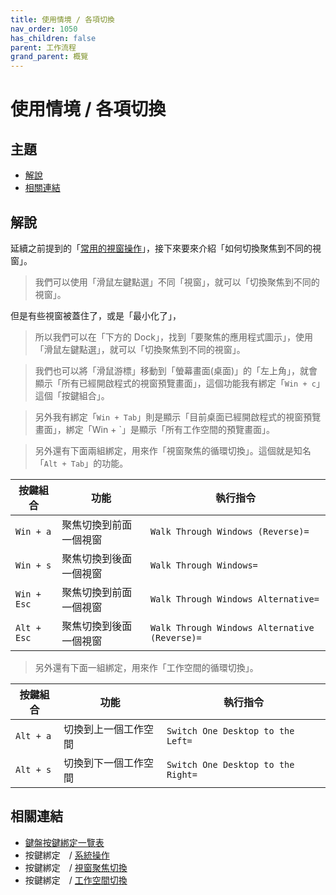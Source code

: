 ```yaml
---
title: 使用情境 / 各項切換
nav_order: 1050
has_children: false
parent: 工作流程
grand_parent: 概覽
---
```



# 使用情境 / 各項切換




## 主題

* [解說](#解說)
* [相關連結](#相關連結)




## 解說

延續之前提到的「[常用的視窗操作](https://samwhelp.github.io/note-about-lingmo/read/guide/workflow/window-control.html)」，接下來要來介紹「如何切換聚焦到不同的視窗」。


> 我們可以使用「滑鼠左鍵點選」不同「視窗」，就可以「切換聚焦到不同的視窗」。


但是有些視窗被蓋住了，或是「最小化了」，


> 所以我們可以在「下方的 Dock」，找到「要聚焦的應用程式圖示」，使用「滑鼠左鍵點選」，就可以「切換聚焦到不同的視窗」。


> 我們也可以將「滑鼠游標」移動到「螢幕畫面(桌面)」的「左上角」，就會顯示「所有已經開啟程式的視窗預覽畫面」，這個功能我有綁定「`Win + c`」這個「按鍵組合」。


> 另外我有綁定「`Win + Tab`」則是顯示「目前桌面已經開啟程式的視窗預覽畫面」，綁定「Win + `」是顯示「所有工作空間的預覽畫面」。


> 另外還有下面兩組綁定，用來作「視窗聚焦的循環切換」。這個就是知名「`Alt + Tab`」的功能。

| 按鍵組合     | 功能                    | 執行指令                                       |
| ------------ | ----------------------- | ---------------------------------------------- |
| `Win + a`    | 聚焦切換到前面一個視窗  | `Walk Through Windows (Reverse)=`              |
| `Win + s`    | 聚焦切換到後面一個視窗  | `Walk Through Windows=`                        |
| `Win + Esc`  | 聚焦切換到前面一個視窗  | `Walk Through Windows Alternative=`            |
| `Alt + Esc`  | 聚焦切換到後面一個視窗  | `Walk Through Windows Alternative (Reverse)=`  |


> 另外還有下面一組綁定，用來作「工作空間的循環切換」。

| 按鍵組合   | 功能                  | 執行指令                            |
| ---------- | --------------------- | ----------------------------------- |
| `Alt + a`  | 切換到上一個工作空間  | `Switch One Desktop to the Left=`   |
| `Alt + s`  | 切換到下一個工作空間  | `Switch One Desktop to the Right=`  |




## 相關連結

* [鍵盤按鍵綁定一覽表](https://samwhelp.github.io/note-about-lingmo/read/cheatsheet/keybind.html#視窗操作--視窗聚焦切換)
* 按鍵綁定　/ [系統操作](https://samwhelp.github.io/note-about-lingmo/read/config/keybind/system-control.html)
* 按鍵綁定　/ [視窗聚焦切換](https://samwhelp.github.io/note-about-lingmo/read/config/keybind/window-focus.html)
* 按鍵綁定　/ [工作空間切換](https://samwhelp.github.io/note-about-lingmo/read/config/keybind/workspace-switch.html)

